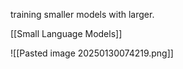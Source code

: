 training smaller models with larger.

[[Small Language Models]]

![[Pasted image 20250130074219.png]]

